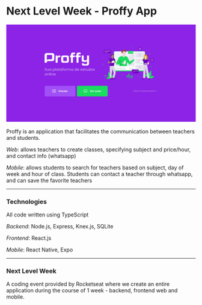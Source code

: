 # Next Level Week - Proffy App

![proffy image](./images/proffy.jpg)

Proffy is an application that facilitates the communication between teachers and students.

_Web_: allows teachers to create classes, specifying subject and price/hour, and contact info (whatsapp)

_Mobile_: allows students to search for teachers based on subject, day of week and hour of class. Students can contact a teacher through whatsapp, and can save the favorite teachers

---

### Technologies

All code written using TypeScript

_Backend_: Node.js, Express, Knex.js, SQLite

_Frontend_: React.js

_Mobile_: React Native, Expo

---

### Next Level Week

A coding event provided by Rocketseat where we create an entire application during the course of 1 week - backend, frontend web and mobile.

